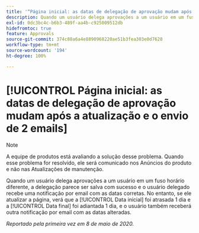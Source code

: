 ```yaml
---
title: '“Página inicial: as datas de delegação de aprovação mudam após a atualização e o envio de 2 emails”'
description: Quando um usuário delega aprovações a um usuário em um fuso horário diferente, a delegação parece ser salva com sucesso e o usuário delegado recebe uma notificação por email com as datas corretas. No entanto, se ele atualizar a página, verá que a Data inicial foi atrasada 1 dia e a Data final foi adiantada 1 dia, e o usuário também receberá outra notificação por email com as datas alteradas.
exl-id: 0dc3bc4c-b6b3-489f-aa4b-c925009512db
hidefromtoc: true
feature: Approvals
source-git-commit: 374c88a6a4e8890968220ae51b3fea303e0d7628
workflow-type: tm+mt
source-wordcount: '194'
ht-degree: 100%

---
```


# [!UICONTROL Página inicial: as datas de delegação de aprovação mudam após a atualização e o envio de 2 emails]

>[!NOTE]
>
>A equipe de produtos está avaliando a solução desse problema. Quando esse problema for resolvido, ele será comunicado nos Anúncios do produto e não nas Atualizações de manutenção.

Quando um usuário delega aprovações a um usuário em um fuso horário diferente, a delegação parece ser salva com sucesso e o usuário delegado recebe uma notificação por email com as datas corretas. No entanto, se ele atualizar a página, verá que a [!UICONTROL Data inicial] foi atrasada 1 dia e a [!UICONTROL Data final] foi adiantada 1 dia, e o usuário também receberá outra notificação por email com as datas alteradas.


_Reportado pela primeira vez em 8 de maio de 2020._
